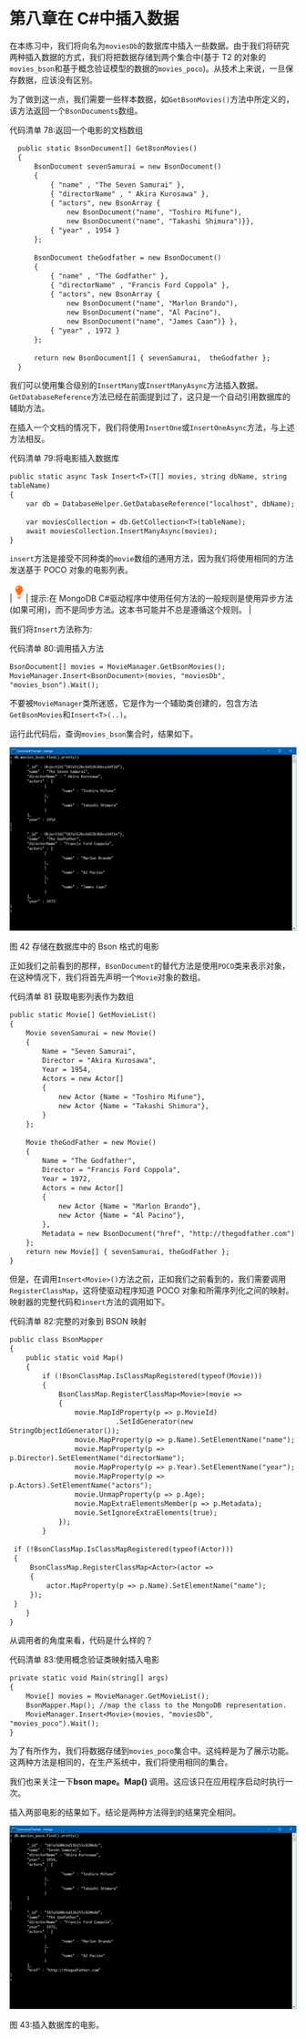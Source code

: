 # 第八章在 C#中插入数据

在本练习中，我们将向名为`moviesDb`的数据库中插入一些数据。由于我们将研究两种插入数据的方式，我们将把数据存储到两个集合中(基于 T2 的对象的`movies_bson`和基于概念验证模型的数据的`movies_poco`)。从技术上来说，一旦保存数据，应该没有区别。

为了做到这一点，我们需要一些样本数据，如`GetBsonMovies()`方法中所定义的，该方法返回一个`BsonDocuments`数组。

代码清单 78:返回一个电影的文档数组

```
  public static BsonDocument[] GetBsonMovies()
  {
      BsonDocument sevenSamurai = new BsonDocument()
      {
          { "name" , "The Seven Samurai" },
          { "directorName" , " Akira Kurosawa" },
          { "actors", new BsonArray {
              new BsonDocument("name", "Toshiro Mifune"),
              new BsonDocument("name", "Takashi Shimura")}},
          { "year" , 1954 }
      };

      BsonDocument theGodfather = new BsonDocument()
      {
          { "name" , "The Godfather" },
          { "directorName" , "Francis Ford Coppola" },
          { "actors", new BsonArray {
              new BsonDocument("name", "Marlon Brando"),
              new BsonDocument("name", "Al Pacino"),
              new BsonDocument("name", "James Caan")} },
          { "year" , 1972 }
      };

      return new BsonDocument[] { sevenSamurai,  theGodfather };
  }

```

我们可以使用集合级别的`InsertMany`或`InsertManyAsync`方法插入数据。`GetDatabaseReference`方法已经在前面提到过了，这只是一个自动引用数据库的辅助方法。

在插入一个文档的情况下，我们将使用`InsertOne`或`InsertOneAsync`方法，与上述方法相反。

代码清单 79:将电影插入数据库

```
public static async Task Insert<T>(T[] movies, string dbName, string tableName)
{
    var db = DatabaseHelper.GetDatabaseReference("localhost", dbName);

    var moviesCollection = db.GetCollection<T>(tableName);
    await moviesCollection.InsertManyAsync(movies);
}

```

`insert`方法是接受不同种类的`movie`数组的通用方法，因为我们将使用相同的方法发送基于 POCO 对象的电影列表。

| ![](img/tip.png) | 提示:在 MongoDB C#驱动程序中使用任何方法的一般规则是使用异步方法(如果可用)，而不是同步方法。这本书可能并不总是遵循这个规则。 |

我们将`Insert`方法称为:

代码清单 80:调用插入方法

```
BsonDocument[] movies = MovieManager.GetBsonMovies();
MovieManager.Insert<BsonDocument>(movies, "moviesDb", "movies_bson").Wait();

```

不要被`MovieManager`类所迷惑，它是作为一个辅助类创建的，包含方法`GetBsonMovies`和`Insert<T>(..)`。

运行此代码后，查询`movies_bson`集合时，结果如下。

![](img/image047.png)

图 42 存储在数据库中的 Bson 格式的电影

正如我们之前看到的那样，`BsonDocument`的替代方法是使用`POCO`类来表示对象，在这种情况下，我们将首先声明一个`Movie`对象的数组。

代码清单 81 获取电影列表作为数组

```
public static Movie[] GetMovieList()
{
    Movie sevenSamurai = new Movie()
    {
        Name = "Seven Samurai",
        Director = "Akira Kurosawa",
        Year = 1954,
        Actors = new Actor[]
        {
            new Actor {Name = "Toshiro Mifune"},
            new Actor {Name = "Takashi Shimura"},
        }
    };

    Movie theGodFather = new Movie()
    {
        Name = "The Godfather",
        Director = "Francis Ford Coppola",
        Year = 1972,
        Actors = new Actor[]
        {
            new Actor {Name = "Marlon Brando"},
            new Actor {Name = "Al Pacino"},
        },
        Metadata = new BsonDocument("href", "http://thegodfather.com")
    };
    return new Movie[] { sevenSamurai, theGodFather };
} 

```

但是，在调用`Insert<Movie>()`方法之前，正如我们之前看到的，我们需要调用`RegisterClassMap`，这将使驱动程序知道 POCO 对象和所需序列化之间的映射。映射器的完整代码和`insert`方法的调用如下。

代码清单 82:完整的对象到 BSON 映射

```
public class BsonMapper
{
    public static void Map()
    {
        if (!BsonClassMap.IsClassMapRegistered(typeof(Movie)))
        {
            BsonClassMap.RegisterClassMap<Movie>(movie =>
            {
                movie.MapIdProperty(p => p.MovieId)
                          .SetIdGenerator(new StringObjectIdGenerator());
                movie.MapProperty(p => p.Name).SetElementName("name");
                movie.MapProperty(p => p.Director).SetElementName("directorName");
                movie.MapProperty(p => p.Year).SetElementName("year");
                movie.MapProperty(p => p.Actors).SetElementName("actors");
                movie.UnmapProperty(p => p.Age);
                movie.MapExtraElementsMember(p => p.Metadata);
                movie.SetIgnoreExtraElements(true);
            });
        }

 if (!BsonClassMap.IsClassMapRegistered(typeof(Actor)))
 {
     BsonClassMap.RegisterClassMap<Actor>(actor =>
     {
         actor.MapProperty(p => p.Name).SetElementName("name");
     });
 }
    }
}

```

从调用者的角度来看，代码是什么样的？

代码清单 83:使用概念验证类映射插入电影

```
private static void Main(string[] args)
{
    Movie[] movies = MovieManager.GetMovieList();
    BsonMapper.Map(); //map the class to the MongoDB representation.
    MovieManager.Insert<Movie>(movies, "moviesDb", "movies_poco").Wait();
}

```

为了有所作为，我们将数据存储到`movies_poco`集合中。这纯粹是为了展示功能。这两种方法是相同的，在生产系统中，我们将使用相同的集合。

我们也来关注一下**bson mape。Map()** 调用。这应该只在应用程序启动时执行一次。

插入两部电影的结果如下。结论是两种方法得到的结果完全相同。

![](img/image048.png)

图 43:插入数据库的电影。